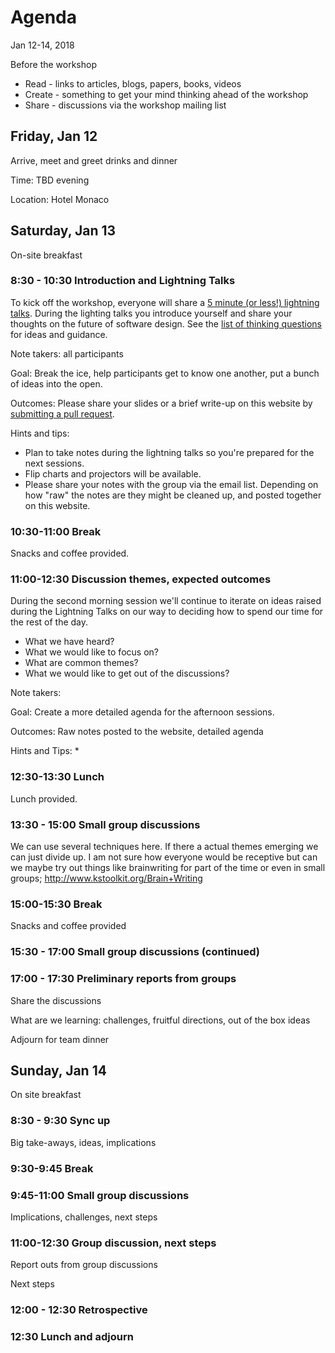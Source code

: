 # Agenda 

Jan 12-14, 2018

Before the workshop
* Read - links to articles, blogs, papers, books, videos
* Create - something to get your mind thinking ahead of the workshop
* Share - discussions via the workshop mailing list

## Friday, Jan 12

Arrive, meet and greet drinks and dinner

Time: TBD evening

Location: Hotel Monaco

## Saturday, Jan 13

On-site breakfast

### 8:30 - 10:30 Introduction and Lightning Talks

To kick off the workshop, everyone will share a [5 minute (or less!) lightning talks](https://github.com/michaelkeeling/future-of-software-design-workshop-2017/blob/master/participation.md#lighting-talks).  During the lighting talks you introduce yourself and share your thoughts on the future of software design.  See the [list of thinking questions](https://github.com/michaelkeeling/future-of-software-design-workshop-2017/blob/master/participation.md#ideas-for-your-lightning-talk) for ideas and guidance.

Note takers: all participants

Goal: Break the ice, help participants get to know one another, put a bunch of ideas into the open.

Outcomes: Please share your slides or a brief write-up on this website by [submitting a pull request](https://help.github.com/articles/about-pull-requests/).

Hints and tips:
* Plan to take notes during the lightning talks so you're prepared for the next sessions.
* Flip charts and projectors will be available.
* Please share your notes with the group via the email list.  Depending on how "raw" the notes are they might be cleaned
  up, and posted together on this website.

### 10:30-11:00 Break

Snacks and coffee provided.


### 11:00-12:30 Discussion themes, expected outcomes

During the second morning session we'll continue to iterate on ideas raised during the Lightning Talks on our way to deciding how to spend our time for the rest of the day.

* What we have heard?
* What we would like to focus on?
* What are common themes?
* What we would like to get out of the discussions?

Note takers: 

Goal: Create a more detailed agenda for the afternoon sessions.

Outcomes: Raw notes posted to the website, detailed agenda

Hints and Tips:
*



### 12:30-13:30 Lunch

Lunch provided.


### 13:30 - 15:00 Small group discussions


We can use several techniques here. If there a actual themes emerging we can just divide up. I am not sure how everyone would be receptive but can we maybe try out things like brainwriting for part of the time or even in small groups;
http://www.kstoolkit.org/Brain+Writing

### 15:00-15:30 Break

Snacks and coffee provided

### 15:30 - 17:00 Small group discussions (continued)


### 17:00 - 17:30 Preliminary reports from groups

Share the discussions

What are we learning: challenges, fruitful directions, out of the box ideas

Adjourn for team dinner

## Sunday, Jan 14

On site breakfast

### 8:30 - 9:30 Sync up

Big take-aways, ideas, implications

### 9:30-9:45 Break 

### 9:45-11:00 Small group discussions

Implications, challenges, next steps

### 11:00-12:30 Group discussion, next steps

Report outs from group discussions

Next steps

### 12:00 - 12:30 Retrospective

### 12:30 Lunch and adjourn
